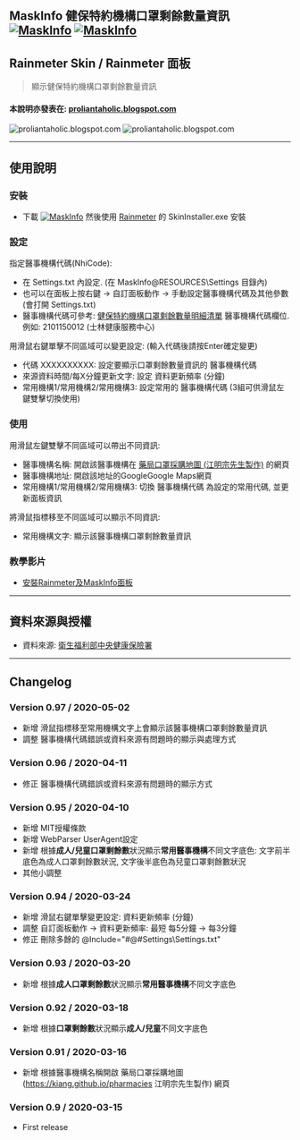 ## MaskInfo 健保特約機構口罩剩餘數量資訊 [![MaskInfo](https://img.shields.io/badge/release-v0.97-brightgreen.svg)](https://github.com/Proliantaholic/MaskInfo/raw/master/MaskInfo_0.97.rmskin) [![MaskInfo](https://img.shields.io/github/license/Proliantaholic/MaskInfo?color=blue)](https://raw.githubusercontent.com/Proliantaholic/MaskInfo/master/LICENSE)
## Rainmeter Skin / Rainmeter 面板
> 顯示健保特約機構口罩剩餘數量資訊

#### 本說明亦發表在: [proliantaholic.blogspot.com](https://proliantaholic.blogspot.com/2020/03/MaskInfo.html)

![proliantaholic.blogspot.com](https://tinyurl.com/rderwtg)
![proliantaholic.blogspot.com](https://tinyurl.com/r862qcd)

----
## 使用說明

### 安裝
* 下載 [![MaskInfo](https://img.shields.io/badge/MaskInfo.rmskin-v0.97-brightgreen.svg)](https://github.com/Proliantaholic/MaskInfo/raw/master/MaskInfo_0.97.rmskin) 然後使用 [Rainmeter](https://www.rainmeter.net) 的 SkinInstaller.exe 安裝

### 設定
指定醫事機構代碼(NhiCode):
* 在 Settings.txt 內設定. (在 MaskInfo\@RESOURCES\Settings 目錄內)
* 也可以在面板上按右鍵 -> 自訂面板動作 -> 手動設定醫事機構代碼及其他參數 (會打開 Settings.txt)
* 醫事機構代碼可參考: [健保特約機構口罩剩餘數量明細清單](http://data.nhi.gov.tw/Datasets/Download.ashx?rid=A21030000I-D50001-001&l=https://data.nhi.gov.tw/resource/mask/maskdata.csv) 醫事機構代碼欄位. 例如: 2101150012 (士林健康服務中心)

用滑鼠右鍵單擊不同區域可以變更設定: (輸入代碼後請按Enter確定變更)
* 代碼 XXXXXXXXXX: 設定要顯示口罩剩餘數量資訊的 醫事機構代碼
* 來源資料時間/每X分鐘更新文字: 設定 資料更新頻率 (分鐘)
* 常用機構1/常用機構2/常用機構3: 設定常用的 醫事機構代碼 (3組可供滑鼠左鍵雙擊切換使用)

### 使用
用滑鼠左鍵雙擊不同區域可以帶出不同資訊:
* 醫事機構名稱: 開啟該醫事機構在 [藥局口罩採購地圖 (江明宗先生製作)](https://kiang.github.io/pharmacies) 的網頁
* 醫事機構地址: 開啟該地址的GoogleGoogle Maps網頁
* 常用機構1/常用機構2/常用機構3: 切換 醫事機構代碼 為設定的常用代碼, 並更新面板資訊

將滑鼠指標移至不同區域可以顯示不同資訊:
* 常用機構文字: 顯示該醫事機構口罩剩餘數量資訊

### 教學影片
* [安裝Rainmeter及MaskInfo面板](https://i.imgur.com/m6dAxZ6.gifv)

----
## 資料來源與授權
* 資料來源: [衛生福利部中央健康保險署](https://data.gov.tw/license/legacy)

----
## Changelog
### Version 0.97 / 2020-05-02
* 新增 滑鼠指標移至常用機構文字上會顯示該醫事機構口罩剩餘數量資訊
* 調整 醫事機構代碼錯誤或資料來源有問題時的顯示與處理方式

### Version 0.96 / 2020-04-11
* 修正 醫事機構代碼錯誤或資料來源有問題時的顯示方式

### Version 0.95 / 2020-04-10
* 新增 MIT授權條款
* 新增 WebParser UserAgent設定
* 新增 根據**成人/兒童口罩剩餘數**狀況顯示**常用醫事機構**不同文字底色: 文字前半底色為成人口罩剩餘數狀況, 文字後半底色為兒童口罩剩餘數狀況
* 其他小調整

### Version 0.94 / 2020-03-24
* 新增 滑鼠右鍵單擊變更設定: 資料更新頻率 (分鐘)
* 調整 自訂面板動作 -> 資料更新頻率: 最短 每5分鐘 -> 每3分鐘
* 修正 刪除多餘的 @Include="#@#Settings\Settings.txt"

### Version 0.93 / 2020-03-20
* 新增 根據**成人口罩剩餘數**狀況顯示**常用醫事機構**不同文字底色

### Version 0.92 / 2020-03-18
* 新增 根據**口罩剩餘數**狀況顯示**成人/兒童**不同文字底色

### Version 0.91 / 2020-03-16
* 新增 根據醫事機構名稱開啟 藥局口罩採購地圖 (https://kiang.github.io/pharmacies 江明宗先生製作) 網頁

### Version 0.9 / 2020-03-15
* First release